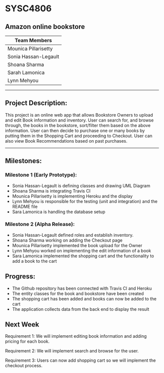 # SYSC4806 
## Amazon online bookstore

|Team Members|
|------------|
|Mounica Pillarisetty|
|Sonia Hassan-Legault|
|Shoana Sharma|
|Sarah Lamonica|
|Lynn Mehyou|

***

## Project Description:

This project is an online web app that allows Bookstore Owners to upload and edit Book information and inventory. User can search for, and browse through, the books in the bookstore, sort/filter them based on the above information. User can then decide to purchase one or many books by putting them in the Shopping Cart and proceeding to Checkout. User can also view Book Recommendations based on past purchases. 

---

## Milestones:
### Milestone 1 (Early Prototype):
* Sonia Hassan-Legault is defining classes and drawing UML Diagram
* Shoana Sharma is integrating Travis CI 
* Mounica Pillarisetty is implementing Heroku and the display 
* Lynn Mehyou is responsible for the testing (unit and integration) and the README file
* Sara Lamonica is handling the database setup

### Milestone 2 (Alpha Release):
* Sonia Hassan-Legault defined roles and establish inventory.
* Shoana Sharma working on adding the Checkout page
* Mounica Pillarisetty implemented the book upload for the Owner
* Lynn Mehyou worked on implementing the edit information of a book
* Sara Lamonica implemented the shopping cart and the functionality to add a book to the cart

## Progress:
* The Github repository has been connected with Travis CI and Heroku
* The entity classes for the book and bookstore have been created
* The shopping cart has been added and books can now be added to the cart
* The application collects data from the back end to display the result

## Next Week
Requirement 1: We will implement editing book information and adding pricing for each book.

Requirement 2: We will implement search and browse for the user.

Requirement 3: Users can now add shopping cart so we will implement the checkout process.
